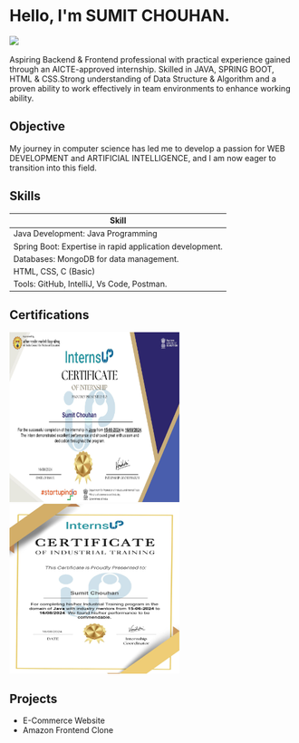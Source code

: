 # Hello, I'm SUMIT CHOUHAN.
<a href="https://www.linkedin.com/in/sumit-chouhan-848674272/"><img src="https://img.shields.io/badge/-LinkedIn-0072b1?&style=for-the-badge&logo=linkedin&logoColor=white" /></a>

 Aspiring Backend & Frontend professional with practical experience gained
 through an AICTE-approved internship. Skilled in JAVA, SPRING BOOT, HTML
 & CSS.Strong understanding of Data Structure & Algorithm and a proven
 ability to work effectively in team environments to enhance working ability.

## Objective

My journey in computer science has led me to develop a passion for WEB DEVELOPMENT and ARTIFICIAL INTELLIGENCE, and I am now eager to transition into this field.

## Skills

| Skill                                         
|-----------------------------------------------
| Java Development: Java Programming 
| Spring Boot: Expertise in rapid application development. 
| Databases: MongoDB for data management. 
| HTML, CSS, C (Basic)  
| Tools: GitHub, IntelliJ, Vs Code, Postman. 

## Certifications

<div>
<img src="https://github.com/Sumitchouhan774/Sumitchouhan774/blob/main/Internship%20Completion%20Certificate%20(Sumit%20Chouhan%20)_page-0001.jpg" height = "300" width = "300" />
<img src="https://github.com/Sumitchouhan774/Sumitchouhan774/blob/main/Industrial%20Training%20Certificate%20(Sumit%20Chouhan%20)_page-0001.jpg" height = "300" width ="300" />
</div>

## Projects
- E-Commerce Website
- Amazon Frontend Clone
